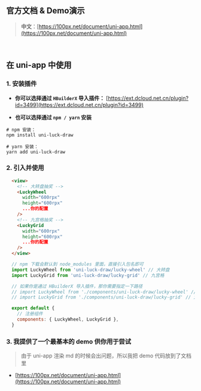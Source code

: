 
## 官方文档 & Demo演示

> **中文**：[https://100px.net/document/uni-app.html](https://100px.net/document/uni-app.html)  

<br />

## 在 uni-app 中使用

### 1. 安装插件

- **你可以选择通过 `HBuilderX` 导入插件：** [https://ext.dcloud.net.cn/plugin?id=3499](https://ext.dcloud.net.cn/plugin?id=3499)

- **也可以选择通过 `npm / yarn` 安装**

```shell
# npm 安装：
npm install uni-luck-draw

# yarn 安装：
yarn add uni-luck-draw
```

### 2. 引入并使用

```html
  <view>
    <!-- 大转盘抽奖 -->
    <LuckyWheel
      width="600rpx"
      height="600rpx"
      ...你的配置
    />
    <!-- 九宫格抽奖 -->
    <LuckyGrid
      width="600rpx"
      height="600rpx"
      ...你的配置
    />
  </view>
```

```js
  // npm 下载会默认到 node_modules 里面，直接引入包名即可
  import LuckyWheel from 'uni-luck-draw/lucky-wheel' // 大转盘
  import LuckyGrid from 'uni-luck-draw/lucky-grid' // 九宫格

  // 如果你是通过 HBuilderX 导入插件，那你需要指定一下路径
  // import LuckyWheel from './components/uni-luck-draw/lucky-wheel' // 大转盘
  // import LuckyGrid from './components/uni-luck-draw/lucky-grid' // 九宫格

  export default {
    // 注册组件
    components: { LuckyWheel, LuckyGrid },
  }
```

### 3. 我提供了一个最基本的 demo 供你用于尝试

> 由于 uni-app 渲染 md 的时候会出问题，所以我把 demo 代码放到了文档里

- [https://100px.net/document/uni-app.html](https://100px.net/document/uni-app.html)

